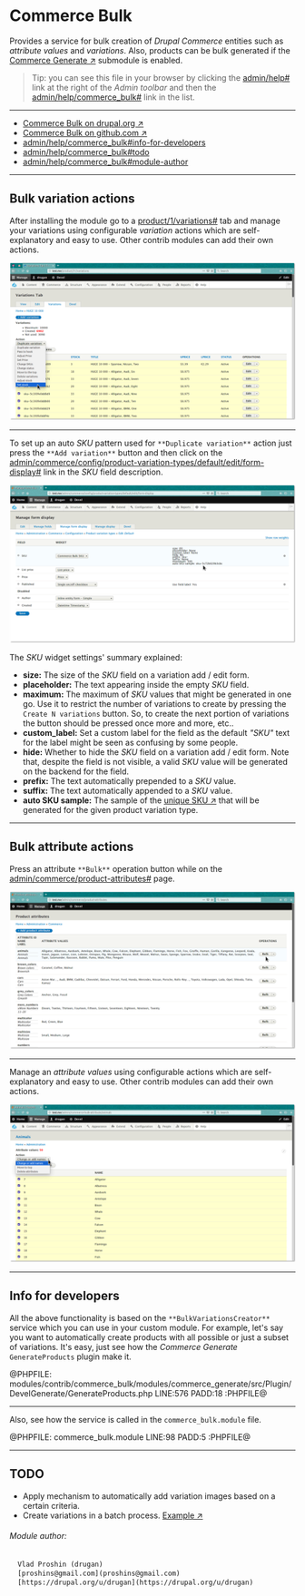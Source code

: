 Commerce Bulk
=============

Provides a service for bulk creation of *Drupal Commerce* entities such
as *attribute values* and *variations*. Also, products can be bulk generated if
the [Commerce Generate ↗](https://github.com/drugan/commerce_bulk/tree/8.x-1.x/modules/commerce_generate)
submodule is enabled.

> Tip: you can see this file in your browser by clicking
the [admin/help#](#0 "? Help") link at the right of the *Admin toolbar* and then
the [admin/help/commerce_bulk#](#0 "Commerce Bulk") link in the list.

________________________________________________________________________________

- [Commerce Bulk on drupal.org ↗](https://www.drupal.org/project/commerce_bulk)
- [Commerce Bulk on github.com ↗](https://github.com/drugan/commerce_bulk)
- [admin/help/commerce_bulk#info-for-developers](#info-for-developers "Info for developers")
- [admin/help/commerce_bulk#todo](#todo "TODO")
- [admin/help/commerce_bulk#module-author](#module-author "Module author")

________________________________________________________________________________

## Bulk variation actions

After installing the module go to
a [product/1/variations#](#0 "product/NNN/variations") tab and manage your
variations using configurable *variation* actions which are self-explanatory and
easy to use. Other contrib modules can add their own actions.

![Variation Bulk Operations](images/created-6902.png "Variation Bulk Operations")

________________________________________________________________________________

To set up an auto _SKU_ pattern used for `**Duplicate variation**` action just
press the `**Add variation**` button and then click on
the [admin/commerce/config/product-variation-types/default/edit/form-display#](#0
"Set up default SKU") link in the *SKU* field description.

![SKU widget](images/sku-widget.png "Commerce Bulk SKU widget")

The *SKU* widget settings' summary explained:

- **size:** The size of the *SKU* field on a variation add / edit form.
- **placeholder:** The text appearing inside the empty *SKU* field.
- **maximum:** The maximum of *SKU* values that might be generated in one go.
Use it to restrict the number of variations to create by pressing
the `Create N variations` button. So, to create the next portion of variations
the button should be pressed once more and more, etc..
- **custom_label:** Set a custom label for the field as the
default *"SKU"* text for the label might be seen as confusing by some people.
- **hide:** Whether to hide the *SKU* field on a variation add / edit form. Note
that, despite the field is not visible, a valid *SKU* value will be generated on
the backend for the field.
- **prefix:** The text automatically prepended to a *SKU* value.
- **suffix:** The text automatically appended to a *SKU* value.
- **auto SKU sample:** The sample of
the [unique SKU ↗](http://php.net/manual/en/function.uniqid.php) that will be
generated for the given product variation type.

________________________________________________________________________________

## Bulk attribute actions

Press an attribute `**Bulk**` operation button while on
the [admin/commerce/product-attributes#](#0 "Product attributes") page.

![Attributes Bulk Operations](images/attributes-bulk.png "Attributes Bulk Operations")

________________________________________________________________________________

Manage an _attribute values_ using configurable actions which are
self-explanatory and easy to use. Other contrib modules can add their own
actions.

![Attribute Bulk Operations](images/attribute-bulk.png "Attribute Bulk Operations")

________________________________________________________________________________

## Info for developers

All the above functionality is based on the `**BulkVariationsCreator**` service
which you can use in your custom module. For example, let's say you want to
automatically create products with all possible or just a subset of
variations. It's easy, just see how the *Commerce Generate* `GenerateProducts`
plugin make it.

@PHPFILE: modules/contrib/commerce_bulk/modules/commerce_generate/src/Plugin/DevelGenerate/GenerateProducts.php LINE:576 PADD:18 :PHPFILE@

________________________________________________________________________________

Also, see how the service is called in the `commerce_bulk.module` file.

@PHPFILE: commerce_bulk.module LINE:98 PADD:5  :PHPFILE@

________________________________________________________________________________

## TODO

- Apply mechanism to automatically add variation images based on a certain
criteria.
- Create variations in a batch process. [Example ↗](https://www.drupal.org/project/commerce/issues/2902882#comment-12486526)


###### Module author:
```
  Vlad Proshin (drugan)
  [proshins@gmail.com](proshins@gmail.com)
  [https://drupal.org/u/drugan](https://drupal.org/u/drugan)
```
